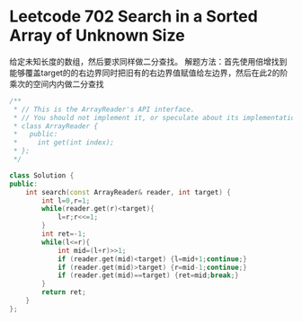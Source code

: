 # Leetcode 702 Search in a Sorted Array of Unknown Size

给定未知长度的数组，然后要求同样做二分查找。
解题方法：首先使用倍增找到能够覆盖target的的右边界同时把旧有的右边界值赋值给左边界，然后在此2的阶乘次的空间内内做二分查找
```cpp
/**
 * // This is the ArrayReader's API interface.
 * // You should not implement it, or speculate about its implementation
 * class ArrayReader {
 *   public:
 *     int get(int index);
 * };
 */

class Solution {
public:
    int search(const ArrayReader& reader, int target) {
        int l=0,r=1;
        while(reader.get(r)<target){
            l=r;r<<=1;
        }
        int ret=-1;
        while(l<=r){
            int mid=(l+r)>>1;
            if (reader.get(mid)<target) {l=mid+1;continue;}
            if (reader.get(mid)>target) {r=mid-1;continue;}
            if (reader.get(mid)==target) {ret=mid;break;}
        }
        return ret;
    }
};
```
